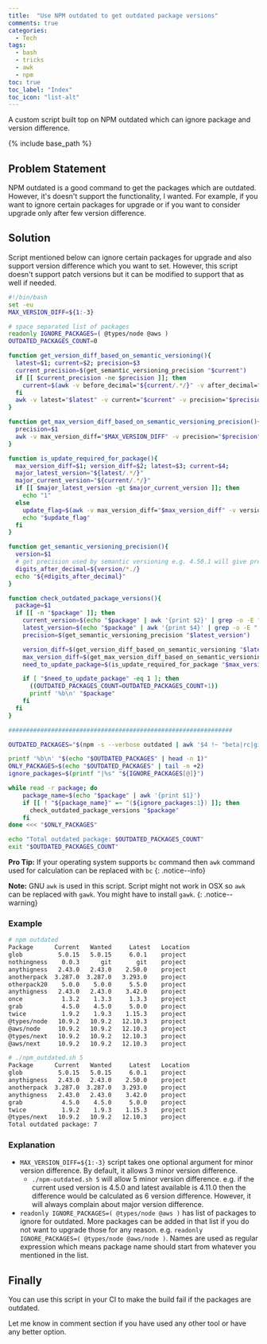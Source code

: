 ```yaml
---
title:  "Use NPM outdated to get outdated package versions"
comments: true
categories: 
  - Tech
tags:
  - bash
  - tricks
  - awk
  - npm
toc: true
toc_label: "Index"
toc_icon: "list-alt"
---
```


A custom script built top on NPM outdated which can ignore package and version difference.

{% include base_path %}

## Problem Statement

NPM outdated is a good command to get the packages which are outdated. However, it's doesn't support the functionality, I wanted.
For example, if you want to ignore certain packages for upgrade or if you want to consider upgrade only after few version difference.

## Solution

Script mentioned below can ignore certain packages for upgrade and also support version difference which you want to set. However, this script doesn't support patch versions but it can be modified to support that as well if needed.

<!-- script is in assets/scripts/npm_outdated.sh -->
```bash
#!/bin/bash
set -eu
MAX_VERSION_DIFF=${1:-3}

# space separated list of packages
readonly IGNORE_PACKAGES=( @types/node @aws )
OUTDATED_PACKAGES_COUNT=0

function get_version_diff_based_on_semantic_versioning(){
  latest=$1; current=$2; precision=$3
  current_precision=$(get_semantic_versioning_precision "$current")
  if [[ $current_precision -ne $precision ]]; then
    current=$(awk -v before_decimal="${current/.*/}" -v after_decimal="${current/*./}" -v precision="$precision" 'BEGIN { printf "%." precision "f", before_decimal + (after_decimal/10^precision)}')
  fi
  awk -v latest="$latest" -v current="$current" -v precision="$precision" 'BEGIN { printf "%." precision "f", latest - current}'
}

function get_max_version_diff_based_on_semantic_versioning_precision(){
  precision=$1
  awk -v max_version_diff="$MAX_VERSION_DIFF" -v precision="$precision" 'BEGIN { printf "%." precision "f", max_version_diff/10^precision}'
}

function is_update_required_for_package(){
  max_version_diff=$1; version_diff=$2; latest=$3; current=$4;
  major_latest_version="${latest/.*/}"
  major_current_version="${current/.*/}"
  if [[ $major_latest_version -gt $major_current_version ]]; then
    echo "1"
  else
    update_flag=$(awk -v max_version_diff="$max_version_diff" -v version_diff="$version_diff" 'BEGIN { printf "%s", max_version_diff < version_diff}')
    echo "$update_flag"
  fi
}

function get_semantic_versioning_precision(){
  version=$1
  # get precision used by semantic versioning e.g. 4.50.1 will give precision 2 and 4.5.1 will give precision 1
  digits_after_decimal=${version/*./}
  echo "${#digits_after_decimal}"
}

function check_outdated_package_versions(){
  package=$1
  if [[ -n "$package" ]]; then
    current_version=$(echo "$package" | awk '{print $2}' | grep -o -E "[0-9]+.[0-9]+")
    latest_version=$(echo "$package" | awk '{print $4}' | grep -o -E "[0-9]+.[0-9]+")
    precision=$(get_semantic_versioning_precision "$latest_version")

    version_diff=$(get_version_diff_based_on_semantic_versioning "$latest_version" "$current_version" "$precision")
    max_version_diff=$(get_max_version_diff_based_on_semantic_versioning_precision "$precision")
    need_to_update_package=$(is_update_required_for_package "$max_version_diff" "$version_diff" "$latest_version" "$current_version")

    if [ "$need_to_update_package" -eq 1 ]; then
      ((OUTDATED_PACKAGES_COUNT=OUTDATED_PACKAGES_COUNT+1))
      printf '%b\n' "$package"
    fi
  fi
}

###############################################################

OUTDATED_PACKAGES="$(npm -s --verbose outdated | awk '$4 !~ "beta|rc|git"')"

printf '%b\n' "$(echo "$OUTDATED_PACKAGES" | head -n 1)"
ONLY_PACKAGES=$(echo "$OUTDATED_PACKAGES" | tail -n +2)
ignore_packages=$(printf "|%s" "${IGNORE_PACKAGES[@]}")

while read -r package; do
    package_name=$(echo "$package" | awk '{print $1}')
    if [[ ! "${package_name}" =~ ^(${ignore_packages:1}) ]]; then
      check_outdated_package_versions "$package"
    fi
done <<< "$ONLY_PACKAGES"

echo "Total outdated package: $OUTDATED_PACKAGES_COUNT"
exit "$OUTDATED_PACKAGES_COUNT"
```

**Pro Tip:** If your operating system supports `bc` command then `awk` command used for calculation can be replaced with `bc`
{: .notice--info}

**Note:** GNU `awk` is used in this script. Script might not work in OSX so `awk` can be replaced with `gawk`. You might have to install `gawk`.
{: .notice--warning}

### Example

```bash
# npm outdated
Package      Current   Wanted     Latest   Location
glob          5.0.15   5.0.15     6.0.1    project
nothingness    0.0.3      git       git    project
anythigness   2.43.0   2.43.0    2.50.0    project
anotherpack  3.287.0  3.287.0   3.293.0    project
otherpack20    5.0.0    5.0.0     5.5.0    project
anythigness   2.43.0   2.43.0    3.42.0    project
once           1.3.2    1.3.3     1.3.3    project
grab           4.5.0    4.5.0     5.0.0    project
twice          1.9.2    1.9.3    1.15.3    project
@types/node   10.9.2   10.9.2   12.10.3    project
@aws/node     10.9.2   10.9.2   12.10.3    project
@types/next   10.9.2   10.9.2   12.10.3    project
@aws/next     10.9.2   10.9.2   12.10.3    project

# ./npm_outdated.sh 5
Package      Current   Wanted     Latest   Location
glob          5.0.15   5.0.15     6.0.1    project
anythigness   2.43.0   2.43.0    2.50.0    project
anotherpack  3.287.0  3.287.0   3.293.0    project
anythigness   2.43.0   2.43.0    3.42.0    project
grab           4.5.0    4.5.0     5.0.0    project
twice          1.9.2    1.9.3    1.15.3    project
@types/next   10.9.2   10.9.2   12.10.3    project
Total outdated package: 7
```

### Explanation

- `MAX_VERSION_DIFF=${1:-3}` script takes one optional argument for minor version difference. By default, it allows 3 minor version difference.
  - `./npm-outdated.sh 5` will allow 5 minor version difference. e.g. if the current used version is 4.5.0 and latest available is 4.11.0 then the difference would be calculated as 6 version difference. However, it will always complain about major version difference.  
- `readonly IGNORE_PACKAGES=( @types/node @aws )` has list of packages to ignore for outdated. More packages can be added in that list if you do not want to upgrade those for any reason. e.g. `readonly IGNORE_PACKAGES=( @types/node @aws/node )`. Names are used as regular expression which means package name should start from whatever you mentioned in the list.

## Finally

You can use this script in your CI to make the build fail if the packages are outdated.

Let me know in comment section if you have used any other tool or have any better option.
